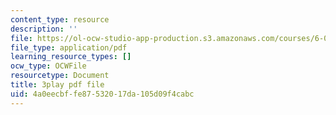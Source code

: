 ```yaml
---
content_type: resource
description: ''
file: https://ol-ocw-studio-app-production.s3.amazonaws.com/courses/6-042j-mathematics-for-computer-science-spring-2015/4a0eecbffe87532017da105d09f4cabc_dEsFEK4vnV4.pdf
file_type: application/pdf
learning_resource_types: []
ocw_type: OCWFile
resourcetype: Document
title: 3play pdf file
uid: 4a0eecbf-fe87-5320-17da-105d09f4cabc
---
```

